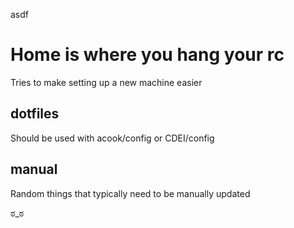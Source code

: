 asdf

Home is where you hang your rc
=========================

Tries to make setting up a new machine easier

dotfiles
--------

Should be used with acook/config or CDEI/config

manual
------

Random things that typically need to be manually updated

ಠ_ಠ
